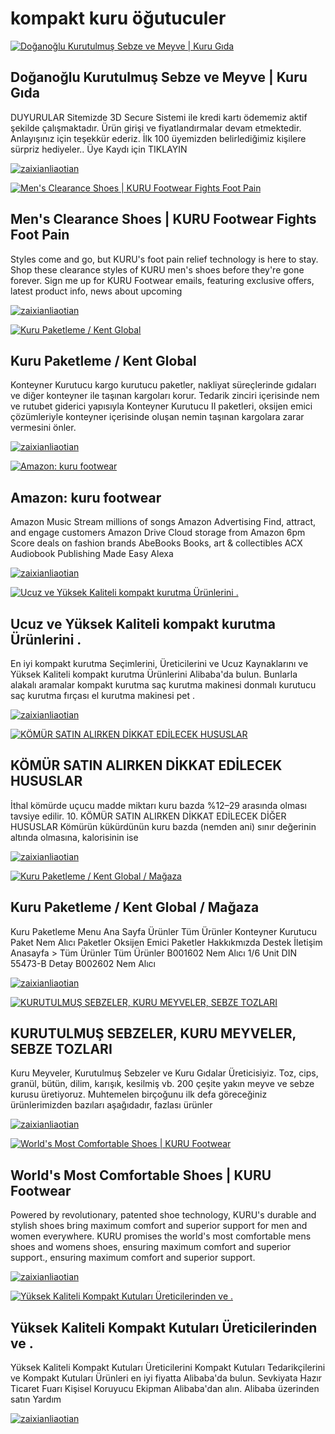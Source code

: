 # kompakt kuru öğutuculer
<a href="https://mnn.zoosnet.net/LR/Chatpre.aspx?id=MNN94995150&p=https://topgrinding.com/" target="_blank">![Doğanoğlu Kurutulmuş Sebze ve Meyve | Kuru Gıda](https://github.com/technlg/images/blob/main/13.jpg)</a>
## Doğanoğlu Kurutulmuş Sebze ve Meyve | Kuru Gıda
DUYURULAR Sitemizde 3D Secure Sistemi ile kredi kartı ödememiz aktif şekilde çalışmaktadır. Ürün girişi ve fiyatlandırmalar devam etmektedir. Anlayışınız için teşekkür ederiz. İlk 100 üyemizden belirlediğimiz kişilere sürpriz hediyeler.. Üye Kaydı için TIKLAYIN
<a href="https://mnn.zoosnet.net/LR/Chatpre.aspx?id=MNN94995150&p=https://topgrinding.com/" target="_blank"><img src="https://github.com/technlg/images/raw/main/chat11.jpg" alt="zaixianliaotian"/></a><a href="//whatsapp.shibangsoft.com/WhatsApp.php" ><img src="https://github.com/technlg/images/raw/main/chat11.png" alt=""></a>
<a href="https://mnn.zoosnet.net/LR/Chatpre.aspx?id=MNN94995150&p=https://topgrinding.com/" target="_blank">![Men's Clearance Shoes | KURU Footwear Fights Foot Pain](https://github.com/technlg/images/blob/main/25.jpg)</a>
## Men's Clearance Shoes | KURU Footwear Fights Foot Pain
Styles come and go, but KURU's foot pain relief technology is here to stay. Shop these clearance styles of KURU men's shoes before they're gone forever. Sign me up for KURU Footwear emails, featuring exclusive offers, latest product info, news about upcoming
<a href="https://mnn.zoosnet.net/LR/Chatpre.aspx?id=MNN94995150&p=https://topgrinding.com/" target="_blank"><img src="https://github.com/technlg/images/raw/main/chat11.jpg" alt="zaixianliaotian"/></a><a href="//whatsapp.shibangsoft.com/WhatsApp.php" ><img src="https://github.com/technlg/images/raw/main/chat11.png" alt=""></a>
<a href="https://mnn.zoosnet.net/LR/Chatpre.aspx?id=MNN94995150&p=https://topgrinding.com/" target="_blank">![Kuru Paketleme / Kent Global](https://github.com/technlg/images/blob/main/14.jpg)</a>
## Kuru Paketleme / Kent Global
Konteyner Kurutucu kargo kurutucu paketler, nakliyat süreçlerinde gıdaları ve diğer konteyner ile taşınan kargoları korur. Tedarik zinciri içerisinde nem ve rutubet giderici yapısıyla Konteyner Kurutucu II paketleri, oksijen emici çözümleriyle konteyner içerisinde oluşan nemin taşınan kargolara zarar vermesini önler.
<a href="https://mnn.zoosnet.net/LR/Chatpre.aspx?id=MNN94995150&p=https://topgrinding.com/" target="_blank"><img src="https://github.com/technlg/images/raw/main/chat11.jpg" alt="zaixianliaotian"/></a><a href="//whatsapp.shibangsoft.com/WhatsApp.php" ><img src="https://github.com/technlg/images/raw/main/chat11.png" alt=""></a>
<a href="https://mnn.zoosnet.net/LR/Chatpre.aspx?id=MNN94995150&p=https://topgrinding.com/" target="_blank">![Amazon: kuru footwear](https://github.com/technlg/images/blob/main/48.jpg)</a>
## Amazon: kuru footwear
Amazon Music Stream millions of songs Amazon Advertising Find, attract, and engage customers Amazon Drive Cloud storage from Amazon 6pm Score deals on fashion brands AbeBooks Books, art & collectibles ACX Audiobook Publishing Made Easy Alexa
<a href="https://mnn.zoosnet.net/LR/Chatpre.aspx?id=MNN94995150&p=https://topgrinding.com/" target="_blank"><img src="https://github.com/technlg/images/raw/main/chat11.jpg" alt="zaixianliaotian"/></a><a href="//whatsapp.shibangsoft.com/WhatsApp.php" ><img src="https://github.com/technlg/images/raw/main/chat11.png" alt=""></a>
<a href="https://mnn.zoosnet.net/LR/Chatpre.aspx?id=MNN94995150&p=https://topgrinding.com/" target="_blank">![Ucuz ve Yüksek Kaliteli kompakt kurutma Ürünlerini .](https://github.com/technlg/images/blob/main/63.jpg)</a>
## Ucuz ve Yüksek Kaliteli kompakt kurutma Ürünlerini .
En iyi kompakt kurutma Seçimlerini, Üreticilerini ve Ucuz Kaynaklarını ve Yüksek Kaliteli kompakt kurutma Ürünlerini Alibaba'da bulun. Bunlarla alakalı aramalar kompakt kurutma saç kurutma makinesi donmalı kurutucu saç kurutma fırçası el kurutma makinesi pet .
<a href="https://mnn.zoosnet.net/LR/Chatpre.aspx?id=MNN94995150&p=https://topgrinding.com/" target="_blank"><img src="https://github.com/technlg/images/raw/main/chat11.jpg" alt="zaixianliaotian"/></a><a href="//whatsapp.shibangsoft.com/WhatsApp.php" ><img src="https://github.com/technlg/images/raw/main/chat11.png" alt=""></a>
<a href="https://mnn.zoosnet.net/LR/Chatpre.aspx?id=MNN94995150&p=https://topgrinding.com/" target="_blank">![KÖMÜR SATIN ALIRKEN DİKKAT EDİLECEK HUSUSLAR](https://github.com/technlg/images/blob/main/12.jpg)</a>
## KÖMÜR SATIN ALIRKEN DİKKAT EDİLECEK HUSUSLAR
İthal kömürde uçucu madde miktarı kuru bazda %12–29 arasında olması tavsiye edilir. 10. KÖMÜR SATIN ALIRKEN DİKKAT EDİLECEK DİĞER HUSUSLAR Kömürün kükürdünün kuru bazda (nemden ani) sınır değerinin altında olmasına, kalorisinin ise 
<a href="https://mnn.zoosnet.net/LR/Chatpre.aspx?id=MNN94995150&p=https://topgrinding.com/" target="_blank"><img src="https://github.com/technlg/images/raw/main/chat11.jpg" alt="zaixianliaotian"/></a><a href="//whatsapp.shibangsoft.com/WhatsApp.php" ><img src="https://github.com/technlg/images/raw/main/chat11.png" alt=""></a>
<a href="https://mnn.zoosnet.net/LR/Chatpre.aspx?id=MNN94995150&p=https://topgrinding.com/" target="_blank">![Kuru Paketleme / Kent Global / Mağaza](https://github.com/technlg/images/blob/main/19.jpg)</a>
## Kuru Paketleme / Kent Global / Mağaza
Kuru Paketleme Menu Ana Sayfa Ürünler Tüm Ürünler Konteyner Kurutucu Paket Nem Alıcı Paketler Oksijen Emici Paketler Hakkıkmızda Destek İletişim Anasayfa > Tüm Ürünler Tüm Ürünler B001602 Nem Alıcı 1/6 Unit DIN 55473-B Detay B002602 Nem Alıcı 
<a href="https://mnn.zoosnet.net/LR/Chatpre.aspx?id=MNN94995150&p=https://topgrinding.com/" target="_blank"><img src="https://github.com/technlg/images/raw/main/chat11.jpg" alt="zaixianliaotian"/></a><a href="//whatsapp.shibangsoft.com/WhatsApp.php" ><img src="https://github.com/technlg/images/raw/main/chat11.png" alt=""></a>
<a href="https://mnn.zoosnet.net/LR/Chatpre.aspx?id=MNN94995150&p=https://topgrinding.com/" target="_blank">![KURUTULMUŞ SEBZELER, KURU MEYVELER, SEBZE TOZLARI](https://github.com/technlg/images/blob/main/36.jpg)</a>
## KURUTULMUŞ SEBZELER, KURU MEYVELER, SEBZE TOZLARI
Kuru Meyveler, Kurutulmuş Sebzeler ve Kuru Gıdalar Üreticisiyiz. Toz, cips, granül, bütün, dilim, karışık, kesilmiş vb. 200 çeşite yakın meyve ve sebze kurusu üretiyoruz. Muhtemelen birçoğunu ilk defa göreceğiniz ürünlerimizden bazıları aşağıdadır, fazlası ürünler
<a href="https://mnn.zoosnet.net/LR/Chatpre.aspx?id=MNN94995150&p=https://topgrinding.com/" target="_blank"><img src="https://github.com/technlg/images/raw/main/chat11.jpg" alt="zaixianliaotian"/></a><a href="//whatsapp.shibangsoft.com/WhatsApp.php" ><img src="https://github.com/technlg/images/raw/main/chat11.png" alt=""></a>
<a href="https://mnn.zoosnet.net/LR/Chatpre.aspx?id=MNN94995150&p=https://topgrinding.com/" target="_blank">![World's Most Comfortable Shoes | KURU Footwear](https://github.com/technlg/images/blob/main/50.jpg)</a>
## World's Most Comfortable Shoes | KURU Footwear
Powered by revolutionary, patented shoe technology, KURU's durable and stylish shoes bring maximum comfort and superior support for men and women everywhere. KURU promises the world's most comfortable mens shoes and womens shoes, ensuring maximum comfort and superior support., ensuring maximum comfort and superior support.
<a href="https://mnn.zoosnet.net/LR/Chatpre.aspx?id=MNN94995150&p=https://topgrinding.com/" target="_blank"><img src="https://github.com/technlg/images/raw/main/chat11.jpg" alt="zaixianliaotian"/></a><a href="//whatsapp.shibangsoft.com/WhatsApp.php" ><img src="https://github.com/technlg/images/raw/main/chat11.png" alt=""></a>
<a href="https://mnn.zoosnet.net/LR/Chatpre.aspx?id=MNN94995150&p=https://topgrinding.com/" target="_blank">![Yüksek Kaliteli Kompakt Kutuları Üreticilerinden ve .](https://github.com/technlg/images/blob/main/5.jpg)</a>
## Yüksek Kaliteli Kompakt Kutuları Üreticilerinden ve .
Yüksek Kaliteli Kompakt Kutuları Üreticilerini Kompakt Kutuları Tedarikçilerini ve Kompakt Kutuları Ürünleri en iyi fiyatta Alibaba'da bulun. Sevkiyata Hazır Ticaret Fuarı Kişisel Koruyucu Ekipman Alibaba'dan alın. Alibaba üzerinden satın Yardım
<a href="https://mnn.zoosnet.net/LR/Chatpre.aspx?id=MNN94995150&p=https://topgrinding.com/" target="_blank"><img src="https://github.com/technlg/images/raw/main/chat11.jpg" alt="zaixianliaotian"/></a><a href="//whatsapp.shibangsoft.com/WhatsApp.php" ><img src="https://github.com/technlg/images/raw/main/chat11.png" alt=""></a>
